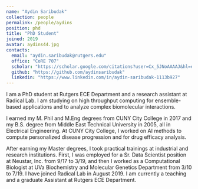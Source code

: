 ```yaml
---
name: "Aydin Saribudak"
collection: people
permalink: /people/aydins
position: phd
title: "PhD Student"
joined: 2019
avatar: aydins44.jpg
contacts:
  email: "aydin.saribudak@rutgers.edu"
  office: "CoRE 707"
  scholar: "https://scholar.google.com/citations?user=Cx_5JNoAAAAJ&hl=en&oi=ao"
  github: "https://github.com/aydinsaribudak"
  linkedin: "https://www.linkedin.com/in/aydin-saribudak-1113b927"
---
```


I am a PhD student at Rutgers ECE Department and a research assistant at Radical Lab. I am studying on high throughput computing for ensemble-based applications and to analyze complex biomolecular interactions.

I earned my M. Phil and M.Eng degrees from CUNY City College in 2017 and my B.S. degree from Middle East Technical University in 2005, all in Electrical Engineering. At CUNY City College, I worked on AI methods to compute personalized disease progression and for drug efficacy analysis.

After earning my Master degrees, I took practical trainings at industrial and research institutions. First, I was employed for a Sr. Data Scientist position at Neustar, Inc. from 9/17 to 3/19, and then I worked as a Computational Biologist at UVa Biochemistry and Molecular Genetics Department from 3/10 to 7/19. I have joined Radical Lab in August 2019. I am currently a teaching and a graduate Assistant at Rutgers ECE Department.
